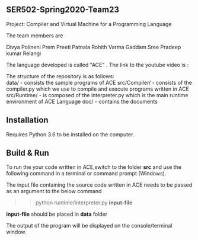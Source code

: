 ## SER502-Spring2020-Team23
Project: Compiler and Virtual Machine for a Programming Language  

The team members are  

Divya Polineni
Prem Preeti Patnala
Rohith Varma Gaddam
Sree Pradeep kumar Relangi


The language developed is called "ACE" . The link to the youtube video is : 

The structure of the repository is as follows:  
data/ - consists the sample programs of ACE
src/Compiler/ - consists of the compiler.py which we use to compile and execute programs written in ACE
src/Runtime/ - is composed of the interpreter.py which is the main runtime environment of ACE Language
doc/ - contains the documents

## Installation

Requires Python 3.6 to be installed on the computer.

## Build & Run

To run the your code written in ACE,switch to the folder **src** and use the following command in a terminal or command prompt (Windows).  

The input file containing the source code written in ACE needs to be passed as an argument to the below command  

>>  python runtime/interpreter.py **input-file**

**input-file** should be placed in **data** folder

The output of the program will be displayed on the console/terminal window.  


